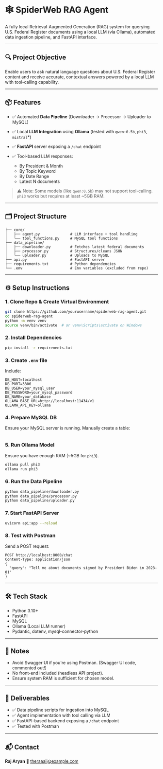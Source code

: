 # 🕸️ SpiderWeb RAG Agent

A fully local Retrieval-Augmented Generation (RAG) system for querying U.S. Federal Register documents using a local LLM (via Ollama), automated data ingestion pipeline, and FastAPI interface.

---

## 🔍 Project Objective

Enable users to ask natural language questions about U.S. Federal Register content and receive accurate, contextual answers powered by a local LLM with tool-calling capability.

---

## 📦 Features

* ✅ Automated **Data Pipeline** (Downloader → Processor → Uploader to MySQL)
* ✅ Local **LLM Integration** using **Ollama** (tested with `qwen:0.5b`, `phi3`, `mistral`\*)
* ✅ **FastAPI** server exposing a `/chat` endpoint
* ✅ Tool-based LLM responses:

  * By President & Month
  * By Topic Keyword
  * By Date Range
  * Latest N documents

> ⚠️ Note: Some models (like `qwen:0.5b`) may not support tool-calling. `phi3` works but requires at least \~5GB RAM.

---

## 🗂️ Project Structure

```
├── core/
│   ├── agent.py              # LLM interface + tool handling
│   └── tool_functions.py     # MySQL tool functions
├── data_pipeline/
│   ├── downloader.py         # Fetches latest federal documents
│   ├── processor.py          # Structures/cleans JSON
│   └── uploader.py           # Uploads to MySQL
├── api.py                    # FastAPI server
├── requirements.txt          # Python dependencies
└── .env                      # Env variables (excluded from repo)
```

---

## ⚙️ Setup Instructions

### 1. Clone Repo & Create Virtual Environment

```bash
git clone https://github.com/yourusername/spiderweb-rag-agent.git
cd spiderweb-rag-agent
python -m venv venv
source venv/bin/activate  # or venv\Scripts\activate on Windows
```

### 2. Install Dependencies

```bash
pip install -r requirements.txt
```

### 3. Create `.env` file

Include:

```
DB_HOST=localhost
DB_PORT=3306
DB_USER=your_mysql_user
DB_PASSWORD=your_mysql_password
DB_NAME=your_database
OLLAMA_BASE_URL=http://localhost:11434/v1
OLLAMA_API_KEY=ollama
```

### 4. Prepare MySQL DB

Ensure your MySQL server is running. Manually create a table:

```sql
```

### 5. Run Ollama Model

Ensure you have enough RAM (\~5GB for `phi3`).

```bash
ollama pull phi3
ollama run phi3
```

### 6. Run the Data Pipeline

```bash
python data_pipeline/downloader.py
python data_pipeline/processor.py
python data_pipeline/uploader.py
```

### 7. Start FastAPI Server

```bash
uvicorn api:app --reload
```

### 8. Test with Postman

Send a POST request:

```
POST http://localhost:8000/chat
Content-Type: application/json
{
  "query": "Tell me about documents signed by President Biden in 2023-01"
}
```

---

## 🛠️ Tech Stack

* Python 3.10+
* FastAPI
* MySQL
* Ollama (Local LLM runner)
* Pydantic, dotenv, mysql-connector-python

---

## 📌 Notes

* Avoid Swagger UI if you're using Postman. (Swagger UI code, commented out!)
* No front-end included (headless API project).
* Ensure system RAM is sufficient for chosen model.

---

## 📃 Deliverables

* ✅ Data pipeline scripts for ingestion into MySQL
* ✅ Agent implementation with tool calling via LLM
* ✅ FastAPI-based backend exposing a `/chat` endpoint
* ✅ Tested with Postman

---

## 📬 Contact

**Raj Aryan**
📧 [theraaajj@example.com](mailto:theraaajj@example.com)

